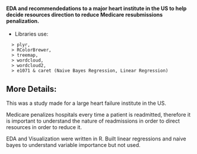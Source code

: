 #### EDA and recommendedations to a major heart institute in the US to help decide resources direction to reduce Medicare resubmissions penalization. 
 - Libraries use: 
  ```
    > plyr,
    > RColorBrewer, 
    > treemap, 
    > wordcloud, 
    > wordcloud2, 
    > e1071 & caret (Naive Bayes Regression, Linear Regression) 
   ```


<h2> </h2>

## More Details:

This was a study made for a large heart failure institute in the US. 

Medicare penalizes hospitals every time a patient is readmitted, therefore it is important to understand the nature of readmissions in order to direct resources in order to reduce it.

EDA and Visualization were written in R. 
Built linear regressions and naive bayes to understand variable importance but not used.
